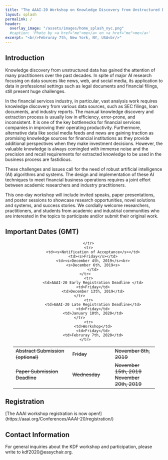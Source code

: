 ```yaml
---
title: "The AAAI-20 Workshop on Knowledge Discovery from Unstructured Data in Financial Services"
layout: splash
permalink: /
header:
  overlay_image: "/assets/images/home_splash_nyc.png"
  #caption: 'Photo by <a href="me">me</a> on <a href="me">me</a>'
excerpt: "<br/>Februray 7th, New York, NY, USA<br/>"
---
```


<h2>Introduction</h2>

Knowledge discovery from unstructured data has gained the attention of many practitioners over the past decades. In spite of major AI research focusing on data sources like news, web, and social media, its application to data in professional settings such as legal documents and financial filings, still present huge challenges.

In the financial services industry, in particular, vast analysis work requires knowledge discovery from various data sources, such as SEC filings, loan documents, and industry reports. The manual knowledge discovery and extraction process is usually low in efficiency, error-prone, and inconsistent. It is one of the key bottlenecks for financial services companies in improving their operating productivity. Furthermore, alternative data like social media feeds and news are gaining traction as promising knowledge sources for financial institutions as they provide additional perspectives when they make investment decisions. However, the valuable knowledge is always comingled with immense noise and the precision and recall requirements for extracted knowledge to be used in the business process are fastidious.

These challenges and issues call for the need of robust artificial intelligence (AI) algorithms and systems. The design and implementation of these AI techniques to meet financial business operations requires a joint effort between academic researchers and industry practitioners.

This one-day workshop will include invited speaks, paper presentations, and poster sessions to showcase research opportunities, novel solutions and systems, and success stories. We cordially welcome researchers, practitioners, and students from academic and industrial communities who are interested in the topics to participate and/or submit their original work.

<h2 id="dates">Important Dates (GMT)</h2>
<center>
<table style="width: 90%">
    <tbody>
        <tr>
            <td style="width: 40%;"><s>Abstract Submission (optional)</s></td>
            <td style="width: 30%;"><s>Friday</s></td>
            <td><s>November 8th, 2019</s></td>
        </tr>
        <tr>
            <td><s>Paper Submission Deadline</s></td>
            <td><s>Wednesday</s></td>
            <td><s>November 15th, 2019</s><br>
                <s>November 20th, 2019</s>
            </td>
            
        </tr>
        <tr>
            <td><s>Notification of Acceptance</s></td>
            <td><s>Friday</s></td>
            <td><s>December 4th, 2019</s><br>
            <s>December 6th, 2019<s>
            </td>
        </tr>   
        <tr>
            <td>AAAI-20 Early Registration Deadline </td>
            <td>Friday</td>
            <td>December 13th, 2019</td>
        </tr>        
        <tr>
            <td>AAAI-20 Late Registration Deadline</td>
            <td>Friday</td>
            <td>January 10th, 2020</td>
        </tr>        
        <tr>
            <td>Workshop</td>
            <td>Friday</td>
            <td>Februray 7th, 2020</td>
        </tr>   
</tbody>
</table>
</center>

<h2 id='registration'>Registration</h2>
[The AAAI workshop registration is now open!](https://aaai.org/Conferences/AAAI-20/registration/)

<h2 id='contact'>Contact Information</h2>
For general inquiries about the KDF workshop and participation, please write to kdf2020@easychair.org.
